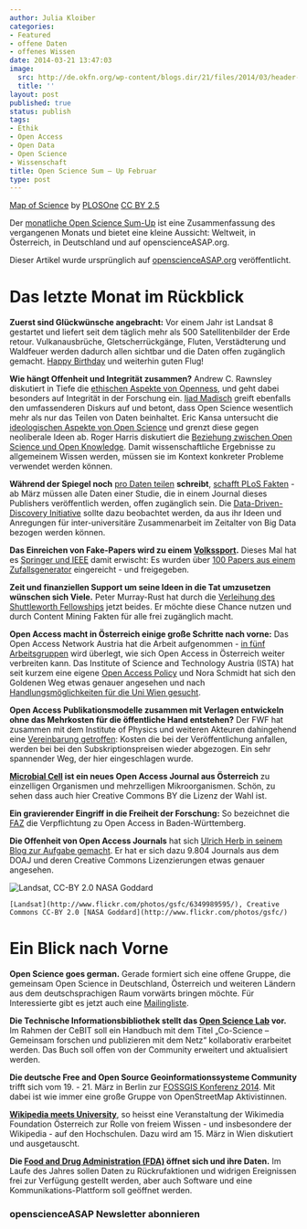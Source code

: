 ```yaml
---
author: Julia Kloiber
categories:
- Featured
- offene Daten
- offenes Wissen
date: 2014-03-21 13:47:03
image:
  src: http://de.okfn.org/wp-content/blogs.dir/21/files/2014/03/header-21.jpg
  title: ''
layout: post
published: true
status: publish
tags:
- Ethik
- Open Access
- Open Data
- Open Science
- Wissenschaft
title: Open Science Sum – Up Februar
type: post
---
```


  
[Map of Science](http://www.plosone.org/article/info%3Adoi%2F10.1371%2Fjournal.pone.0004803<br%20/>%0A) by [PLOSOne](http://www.plosone.org/) [CC BY 2.5](https://creativecommons.org/licenses/by/2.5/)

Der [monatliche Open Science Sum-Up](http://openscienceasap.org/social/monthly-sum-up/) ist eine Zusammenfassung des vergangenen Monats und bietet eine kleine Aussicht: Weltweit, in Österreich, in Deutschland und auf openscienceASAP.org.

Dieser Artikel wurde ursprünglich auf [openscienceASAP.org](http://openscienceasap.org/stream/2014/03/14/open-science-sum-up-februar/) veröffentlicht.

# Das letzte Monat im Rückblick

**Zuerst sind Glückwünsche angebracht:** Vor einem Jahr ist Landsat 8 gestartet und liefert seit dem täglich mehr als 500 Satellitenbilder der Erde retour. Vulkanausbrüche, Gletscherrückgänge, Fluten, Verstädterung und Waldfeuer werden dadurch allen sichtbar und die Daten offen zugänglich gemacht. [Happy Birthday](http://www.nasa.gov/content/goddard/nasa-usgs-landsat-8-satellite-celebrates-first-year-of-success/index.html#.UxszS9vUKY6) und weiterhin guten Flug!

**Wie hängt Offenheit und Integrität zusammen?** Andrew C. Rawnsley diskutiert in Tiefe die [ethischen Aspekte von Openness](http://blogs.lse.ac.uk/impactofsocialsciences/2014/02/25/cultivating-openness-through-research-integrity/), und geht dabei besonders auf Integrität in der Forschung ein. [Ijad Madisch](http://euroscientist.com/2014/02/open-science-more-than-sharing/) greift ebenfalls den umfassenderen Diskurs auf und betont, dass Open Science wesentlich mehr als nur das Teilen von Daten beinhaltet. Eric Kansa untersucht die [ideologischen Aspekte von Open Science](http://www.alexandriaarchive.org/blog/?p=931) und grenzt diese gegen neoliberale Ideen ab. Roger Harris diskutiert die [Beziehung zwischen Open Science und Open Knowledge](http://www.researchtoaction.org/2014/02/open-science-and-open-knowledge/). Damit wissenschaftliche Ergebnisse zu allgemeinem Wissen werden, müssen sie im Kontext konkreter Probleme verwendet werden können.

**Während der Spiegel noch** [pro Daten teilen](http://www.spiegel.de/unispiegel/jobundberuf/umgang-mit-daten-der-glaeserne-forscher-a-954958.html#ref=rss) **schreibt**, [schafft PLoS Fakten](http://blogs.plos.org/everyone/2014/02/24/plos-new-data-policy-public-access-data/) - ab März müssen alle Daten einer Studie, die in einem Journal dieses Publishers veröffentlich werden, offen zugänglich sein. Die [Data-Driven-Discovery Initiative](http://www.moore.org/programs/science/data-driven-discovery/data-science-environments) sollte dazu beobachtet werden, da aus ihr Ideen und Anregungen für inter-universitäre Zusammenarbeit im Zeitalter von Big Data bezogen werden können.

**Das Einreichen von Fake-Papers wird zu einem [Volkssport](http://www.theguardian.com/technology/shortcuts/2014/feb/26/how-computer-generated-fake-papers-flooding-academia).** Dieses Mal hat es [Springer und IEEE](http://www.nature.com/news/publishers-withdraw-more-than-120-gibberish-papers-1.14763#/correction1) damit erwischt: Es wurden über [100 Papers aus einem Zufallsgenerator](http://www.zeit.de/wissen/2014-02/wissenschaftsverlage-zufallsgenerierte-fachartikel) eingereicht - und freigegeben.

**Zeit und finanziellen Support um seine Ideen in die Tat umzusetzen wünschen sich Viele.** Peter Murray-Rust hat durch die [Verleihung des Shuttleworth Fellowships](http://blogs.ch.cam.ac.uk/pmr/2014/02/28/i-have-been-awarded-a-shuttleworth-fellowship-to-change-the-world-my-first-reactions/) jetzt beides. Er möchte diese Chance nutzen und durch Content Mining Fakten für alle frei zugänglich macht.

**Open Access macht in Österreich einige große Schritte nach vorne:** Das Open Access Network Austria hat die Arbeit aufgenommen - [in fünf Arbeitsgruppen](http://www.oana.at/arbeitsgruppen/) wird überlegt, wie sich Open Access in Österreich weiter verbreiten kann. Das Institute of Science and Technology Austria (ISTA) hat seit kurzem eine eigene [Open Access Policy](http://ist.ac.at/open-access) und Nora Schmidt hat sich den Goldenen Weg etwas genauer angesehen und nach [Handlungsmöglichkeiten für die Uni Wien gesucht](https://uscholar.univie.ac.at/view/o:337723).

**Open Access Publikationsmodelle zusammen mit Verlagen entwickeln ohne das Mehrkosten für die öffentliche Hand entstehen?** Der FWF hat zusammen mit dem Institute of Physics und weiteren Akteuren dahingehend eine [Vereinbarung getroffen](http://www.fwf.ac.at/de/aktuelles_detail.asp?N_ID=587): Kosten die bei der Veröffentlichung anfallen, werden bei bei den Subskriptionspreisen wieder abgezogen. Ein sehr spannender Weg, der hier eingeschlagen wurde.

**[Microbial Cell](http://microbialcell.com/) ist ein neues Open Access Journal aus Österreich** zu einzelligen Organismen und mehrzelligen Mikroorganismen. Schön, zu sehen dass auch hier Creative Commons BY die Lizenz der Wahl ist.

**Ein gravierender Eingriff in die Freiheit der Forschung:** So bezeichnet die [FAZ](http://www.faz.net/aktuell/feuilleton/forschung-und-lehre/open-access-als-pflicht-ein-gravierender-angriff-auf-die-freiheit-der-forschung-12818489.html) die Verpflichtung zu Open Access in Baden-Württemberg.

**Die Offenheit von Open Access Journals** hat sich [Ulrich Herb in seinem Blog zur Aufgabe gemacht](http://www.scinoptica.com/pages/topics/creative-commons-lizenzen-und-open-access-journals.php). Er hat er sich dazu 9.804 Journals aus dem DOAJ und deren Creative Commons Lizenzierungen etwas genauer angesehen.

![Landsat, CC-BY 2.0 NASA Goddard](http://openscienceasap.org/wp-content/uploads/2014/03/Landsat-580x326.jpg)

    [Landsat](http://www.flickr.com/photos/gsfc/6349989595/), Creative Commons CC-BY 2.0 [NASA Goddard](http://www.flickr.com/photos/gsfc/)

# Ein Blick nach Vorne

**Open Science goes german.** Gerade formiert sich eine offene Gruppe, die gemeinsam Open Science in Deutschland, Österreich und weiteren Ländern aus dem deutschsprachigen Raum vorwärts bringen möchte. Für Interessierte gibt es jetzt auch eine [Mailingliste](https://lists.okfn.org/mailman/listinfo/open-science-de).

**Die Technische Informationsbibliothek stellt das [Open Science Lab](http://www.tib-hannover.de/de/die-tib/aktuelles/aktuelles/id/496/) vor.** Im Rahmen der CeBIT soll ein Handbuch mit dem Titel „Co-Science – Gemeinsam forschen und publizieren mit dem Netz“ kollaborativ erarbeitet werden. Das Buch soll offen von der Community erweitert und aktualisiert werden.

**Die deutsche Free and Open Source Geoinformationssysteme Community** trifft sich vom 19. - 21. März in Berlin zur [FOSSGIS Konferenz 2014](http://www.fossgis.de/konferenz/2014/). Mit dabei ist wie immer eine große Gruppe von OpenStreetMap Aktivistinnen.

**[Wikipedia meets University](https://www.wikimedia.at/content/15-m%C3%A4rz-2014-wikipedia-meets-university)**, so heisst eine Veranstaltung der Wikimedia Foundation Österreich zur Rolle von freiem Wissen - und insbesondere der Wikipedia - auf den Hochschulen. Dazu wird am 15. März in Wien diskutiert und ausgetauscht.

**Die [Food and Drug Administration (FDA)](http://open.fda.gov/) öffnet sich und ihre Daten.** Im Laufe des Jahres sollen Daten zu Rückrufaktionen und widrigen Ereignissen frei zur Verfügung gestellt werden, aber auch Software und eine Kommunikations-Plattform soll geöffnet werden.

### openscienceASAP Newsletter abonnieren

 